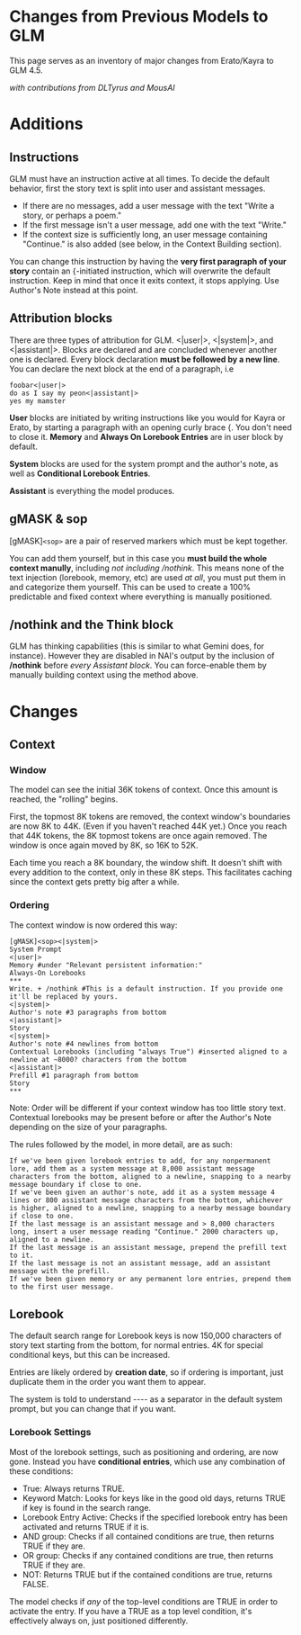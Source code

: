 # Changes from Previous Models to GLM

This page serves as an inventory of major changes from Erato/Kayra to GLM 4.5.

*with contributions from DLTyrus and MousAI*

# Additions

## Instructions

GLM must have an instruction active at all times. To decide the default behavior, first the story text is split into user and assistant messages.

* If there are no messages, add a user message with the text "Write a story, or perhaps a poem."
* If the first message isn't a user message, add one with the text "Write."
* If the context size is sufficiently long, an user message containing "Continue." is also added (see below, in the Context Building section).

You can change this instruction by having the **very first paragraph of your story** contain an {-initiated instruction, which will overwrite the default instruction. Keep in mind that once it exits context, it stops applying. Use Author's Note instead at this point.

## Attribution blocks

There are three types of attribution for GLM. <|user|>, <|system|>, and <|assistant|>.
Blocks are declared and are concluded whenever another one is declared. Every block declaration **must be followed by a new line**. You can declare the next block at the end of a paragraph, i.e
```
foobar<|user|>
do as I say my peon<|assistant|>
yes my mamster
```

**User** blocks are initiated by writing instructions like you would for Kayra or Erato, by starting a paragraph with an opening curly brace {. You don't need to close it. **Memory** and **Always On Lorebook Entries** are in user block by default.

**System** blocks are used for the system prompt and the author's note, as well as **Conditional Lorebook Entries**.

**Assistant** is everything the model produces.

## gMASK & sop
[gMASK]`<sop>` are a pair of reserved markers which must be kept together.

You can add them yourself, but in this case you **must build the whole context manully**, including *not including /nothink*. This means none of the text injection (lorebook, memory, etc) are used *at all*, you must put them in and categorize them yourself. This can be used to create a 100% predictable and fixed context where everything is manually positioned.

## /nothink and the Think block

GLM has thinking capabilities (this is similar to what Gemini does, for instance). However they are disabled in NAI's output by the inclusion of **/nothink** before *every Assistant block*. You can force-enable them by manually building context using the method above.

# Changes

## Context
### Window
The model can see the initial 36K tokens of context. Once this amount is reached, the "rolling" begins.

First, the topmost 8K tokens are removed, the context window's boundaries are now  8K to 44K. (Even if you haven't reached 44K yet.) Once you reach that 44K tokens, the 8K topmost tokens are once again removed. The window is once again moved by 8K, so 16K to 52K.

Each time you reach a 8K boundary, the window shift. It doesn't shift with every addition to the context, only in these 8K steps. This facilitates caching since the context gets pretty big after a while.
### Ordering
The context window is now ordered this way:
```
[gMASK]<sop><|system|>
System Prompt
<|user|>
Memory #under "Relevant persistent information:"
Always-On Lorebooks
***
Write. + /nothink #This is a default instruction. If you provide one it'll be replaced by yours.
<|system|>
Author's note #3 paragraphs from bottom
<|assistant|>
Story
<|system|>
Author's note #4 newlines from bottom
Contextual Lorebooks (including "always True") #inserted aligned to a newline at ~8000? characters from the bottom
<|assistant|>
Prefill #1 paragraph from bottom
Story
***
```

Note: Order will be different if your context window has too little story text.
Contextual lorebooks may be present before or after the Author's Note depending on the size of your paragraphs.

The rules followed by the model, in more detail, are as such:
```
If we've been given lorebook entries to add, for any nonpermanent lore, add them as a system message at 8,000 assistant message characters from the bottom, aligned to a newline, snapping to a nearby message boundary if close to one.
If we've been given an author's note, add it as a system message 4 lines or 800 assistant message characters from the bottom, whichever is higher, aligned to a newline, snapping to a nearby message boundary if close to one.
If the last message is an assistant message and > 8,000 characters long, insert a user message reading "Continue." 2000 characters up, aligned to a newline.
If the last message is an assistant message, prepend the prefill text to it.
If the last message is not an assistant message, add an assistant message with the prefill.
If we've been given memory or any permanent lore entries, prepend them to the first user message.
```

## Lorebook

The default search range for Lorebook keys is now 150,000 characters of story text starting from the bottom, for normal entries. 4K for special conditional keys, but this can be increased.

Entries are likely ordered by **creation date**, so if ordering is important, just duplicate them in the order you want them to appear.

The system is told to understand ---- as a separator in the default system prompt, but you can change that if you want.

### Lorebook Settings
Most of the lorebook settings, such as positioning and ordering, are now gone. Instead you have **conditional entries**, which use any combination of these conditions:
* True: Always returns TRUE.
* Keyword Match: Looks for keys like in the good old days, returns TRUE if key is found in the search range.
* Lorebook Entry Active: Checks if the specified lorebook entry has been activated and returns TRUE if it is.
* AND group: Checks if all contained conditions are true, then returns TRUE if they are.
* OR group: Checks if any contained conditions are true, then returns TRUE if they are.
* NOT: Returns TRUE but if the contained conditions are true, returns FALSE.

The model checks if *any* of the top-level conditions are TRUE in order to activate the entry. If you have a TRUE as a top level condition, it's effectively always on, just positioned differently.
